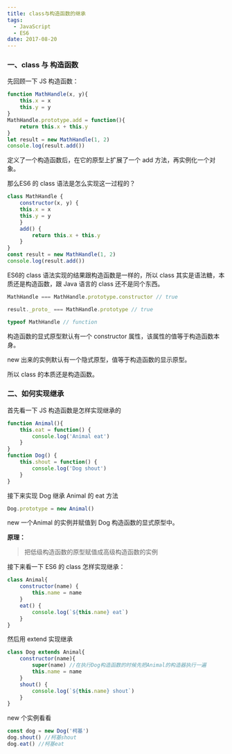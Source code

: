 ```yaml
---
title: class与构造函数的继承
tags:
  - JavaScript
  - ES6
date: 2017-08-20
---
```


### 一、class 与 构造函数
先回顾一下 JS 构造函数：

```js
function MathHandle(x, y){
    this.x = x
    this.y = y
}
MathHandle.prototype.add = function(){
    return this.x + this.y
}
let result = new MathHandle(1, 2)
console.log(result.add())
```

<!-- more -->

定义了一个构造函数后，在它的原型上扩展了一个 add 方法，再实例化一个对象。

那么ES6 的 class 语法是怎么实现这一过程的？

```js
class MathHandle {
    constructor(x, y) {
    this.x = x
    this.y = y
    }
    add() {
        return this.x + this.y
    }
}
const result = new MathHandle(1, 2)
console.log(result.add())
```

ES6的 class 语法实现的结果跟构造函数是一样的，所以 class 其实是语法糖，本质还是构造函数，跟 Java 语言的 class 还不是同个东西。

```js
MathHandle === MathHandle.prototype.constructor // true

result._proto_ === MathHandle.prototype // true

typeof MathHandle // function
```

构造函数的显式原型默认有一个 constructor 属性，该属性的值等于构造函数本身。

new 出来的实例默认有一个隐式原型，值等于构造函数的显示原型。

所以 class 的本质还是构造函数。

### 二、如何实现继承
首先看一下 JS 构造函数是怎样实现继承的

```js
function Animal(){
    this.eat = function() {
        console.log('Animal eat')
    }
}
function Dog() {
    this.shout = function() {
        console.log('Dog shout')
    }
}
```

接下来实现 Dog 继承 Animal 的 eat 方法

```js
Dog.prototype = new Animal()
```

new 一个Animal 的实例并赋值到 Dog 构造函数的显式原型中。

**原理：**
 
  > 把低级构造函数的原型赋值成高级构造函数的实例
  
接下来看一下 ES6 的 class 怎样实现继承：

```js
class Animal{
    constructor(name) {
        this.name = name
    }
    eat() {
        console.log(`${this.name} eat`)
    }
}
```

然后用 extend 实现继承

```js
class Dog extends Animal{
    constructor(name){
        super(name) //在执行Dog构造函数的时候先把Animal的构造器执行一遍
        this.name = name
    }
    shout() {
        console.log(`${this.name} shout`)
    }
}
```

new 个实例看看

```js
const dog = new Dog('柯基')
dog.shout() //柯基shout
dog.eat() //柯基eat
```





